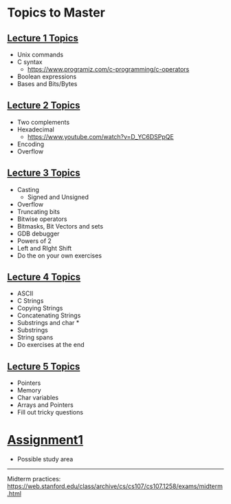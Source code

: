 # Topics to Master


## [Lecture 1 Topics](https://web.stanford.edu/class/archive/cs/cs107/cs107.1258/lectures/1/Lecture1.pdf)
- Unix commands
- C syntax
  - https://www.programiz.com/c-programming/c-operators
- Boolean expressions
- Bases and Bits/Bytes
  
## [Lecture 2 Topics](https://web.stanford.edu/class/archive/cs/cs107/cs107.1258/lectures/2/Lecture2.pdf)
- Two complements
- Hexadecimal
  - https://www.youtube.com/watch?v=D_YC6DSPpQE
- Encoding
- Overflow

## [Lecture 3 Topics](https://web.stanford.edu/class/archive/cs/cs107/cs107.1258/lectures/3/Lecture3.pdf)
 - Casting
   - Signed and Unsigned
 - Overflow
 - Truncating bits
 - Bitwise operators
 - Bitmasks, Bit Vectors and sets
 - GDB debugger
 - Powers of 2
 - Left and RIght Shift
 - Do the on your own exercises

## [Lecture 4 Topics](https://web.stanford.edu/class/archive/cs/cs107/cs107.1258/lectures/4/Lecture4.pdf)
- ASCII
- C Strings
- Copying Strings
- Concatenating Strings
- Substrings and char *
- Substrings
- String spans
- Do exercises at the end

## [Lecture 5 Topics](https://web.stanford.edu/class/archive/cs/cs107/cs107.1258/lectures/5/Lecture5.pdf)
- Pointers
- Memory
- Char variables
- Arrays and Pointers
- Fill out tricky questions

# [Assignment1](https://web.stanford.edu/class/archive/cs/cs107/cs107.1258/assign1/) 
- Possible study area





-------------------------------------------------------------------------------------------------
Midterm practices: https://web.stanford.edu/class/archive/cs/cs107/cs107.1258/exams/midterm.html
